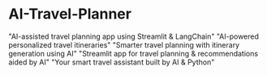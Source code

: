 # AI-Travel-Planner
"AI-assisted travel planning app using Streamlit &amp; LangChain"  "AI-powered personalized travel itineraries"  "Smarter travel planning with itinerary generation using AI"  "Streamlit app for travel planning &amp; recommendations aided by AI"  "Your smart travel assistant built by AI &amp; Python"
